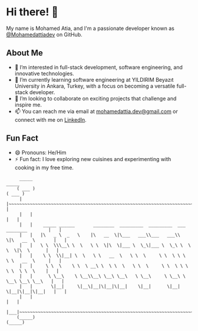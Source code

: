 
# Hi there! 👋

My name is Mohamed Atia, and I'm a passionate developer known as [@Mohamedattiadev](https://github.com/Mohamedattiadev) on GitHub.

## About Me
- 👀 I’m interested in full-stack development, software engineering, and innovative technologies.
- 🌱 I’m currently learning software engineering at YILDIRIM Beyazıt University in Ankara, Turkey, with a focus on becoming a versatile full-stack developer.
- 💞️ I’m looking to collaborate on exciting projects that challenge and inspire me.
- 📫 You can reach me via email at [mohamedattia.dev@gmail.com](mailto:mohamedattia.dev@gmail.com) or connect with me on [LinkedIn](https://www.linkedin.com/in/mohamed-attia-437633312).

## Fun Fact
- 😄 Pronouns: He/Him
- ⚡ Fun fact: I love exploring new cuisines and experimenting with cooking in my free time.

<!-- Feel free to reach out and collaborate on interesting projects! -->

         _____                                                                            _____ 
        ( ___ )                                                                          ( ___ )
         |   |~~~~~~~~~~~~~~~~~~~~~~~~~~~~~~~~~~~~~~~~~~~~~~~~~~~~~~~~~~~~~~~~~~~~~~~~~~~~|   | 
         |   |                                                                            |   | 
         |   |    _____ ______       ________  _________  _________  ___  ________        |   | 
         |   |   |\   _ \  _   \    |\   __  \|\___   ___\\___   ___\\  \|\   __  \       |   | 
         |   |   \ \  \\\__\ \  \   \ \  \|\  \|___ \  \_\|___ \  \_\ \  \ \  \|\  \      |   | 
         |   |    \ \  \\|__| \  \   \ \   __  \   \ \  \     \ \  \ \ \  \ \   __  \     |   | 
         |   |     \ \  \    \ \  \ __\ \  \ \  \   \ \  \     \ \  \ \ \  \ \  \ \  \    |   | 
         |   |      \ \__\    \ \__\\__\ \__\ \__\   \ \__\     \ \__\ \ \__\ \__\ \__\   |   | 
         |   |       \|__|     \|__\|__|\|__|\|__|    \|__|      \|__|  \|__|\|__|\|__|   |   | 
         |   |                                                                            |   | 
         |___|~~~~~~~~~~~~~~~~~~~~~~~~~~~~~~~~~~~~~~~~~~~~~~~~~~~~~~~~~~~~~~~~~~~~~~~~~~~~|___| 
        (_____)                                                                          (_____)
